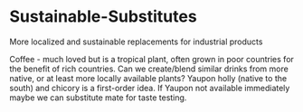 # Sustainable-Substitutes
More localized and sustainable replacements for industrial products

Coffee - much loved but is a tropical plant, often grown in poor countries for the benefit of rich countries. Can we create/blend similar drinks from more native, or at least more locally available plants? Yaupon holly (native to the south) and chicory is a first-order idea. If Yaupon not available immediately maybe we can substitute mate for taste testing.

